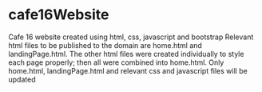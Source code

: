 # cafe16Website
Cafe 16 website created using html, css, javascript and bootstrap
Relevant html files to be published to the domain are home.html and landingPage.html. The other html files were created
individually to style each page properly; then all were combined into home.html. 
Only home.html, landingPage.html and relevant css and javascript files will be updated
